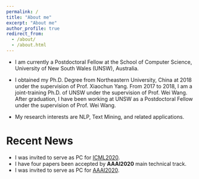 ```yaml
---
permalink: /
title: "About me"
excerpt: "About me"
author_profile: true
redirect_from: 
  - /about/
  - /about.html
---
```


* I am currently a Postdoctoral Fellow at the School of Computer Science, University of New South Wales (UNSW), Australia.

* I obtained my Ph.D. Degree from Northeastern University, China at 2018 under the supervision of Prof. Xiaochun Yang. From 2017 to 2018, I am a joint-training Ph.D. of UNSW under the supervision of Prof. Wei Wang. After graduation, I have been working at UNSW as a Postdoctoral Fellow under the supervision of Prof. Wei Wang. 

* My research interests are NLP, Text Mining, and related applications.



# Recent News
* I was invited to serve as PC for [ICML2020](https://icml.cc/Conferences/2020/).
* I have four papers been accepted by <b>AAAI2020</b> main technical track.
* I was invited to serve as PC for [AAAI2020](https://aaai.org/Conferences/AAAI-20/).
